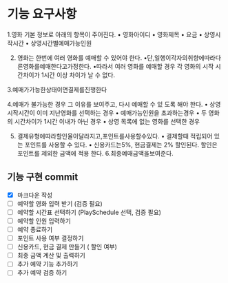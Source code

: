 기능 요구사항
================

1.영화 기본 정보로 아래의 항목이 주어진다.
• 영화아이디
• 영화제목
• 요금
• 상영시작시간
• 상영시간별예매가능인원

2. 영화는 한번에 여러 영화를 예매할 수 있어야 한다.
•단,일행이각자의취향에따라다른영화를예매한다고가정한다.
•따라서 여러 영화를 예매할 경우 각 영화의 시작 시간차이가
 1시간 이상 차이가 날 수 없다.

 3.예매가가능한상태이면결제를진행한다

 4.예매가 불가능한 경우 그 이유를 보여주고, 다시 예매할 수 있
 도록 해야 한다.
 • 상영시작시간이 이미 지난영화를 선택하는 경우
 • 예매가능인원을 초과하는경우
 • 두 영화의 시간차이가 1시간 이내가 아닌 경우
 • 상영 목록에 없는 영화를 선택한 경우

 5. 결제유형에따라할인율이달라지고,포인트를사용할수있다.
 • 결제할때 적립되어 있는 포인트를 사용할 수 있다.
 • 신용카드는5%, 현금결제는 2% 할인된다.
   할인은 포인트를 제외한 금액에 적용 한다.
 6.최종예매금액을보여준다.

 기능 구현 commit
 ----------------
 
 - [x] 마크다운 작성
 - [ ] 예약할 영화 입력 받기 (검증 필요)
 - [ ] 예약할 시간표 선택하기 (PlaySchedule 선택, 검증 필요)
 - [ ] 예약할 인원 입력하기
 - [ ] 예약 종료하기
 - [ ] 포인트 사용 여부 결정하기
 - [ ] 신용카드, 현금 결제 만들기 ( 할인 여부)
 - [ ] 최종 금액 계산 및 출력하기
 - [ ] 추가 예약 기능 추가하기
 - [ ] 추가 예약 검증 하기